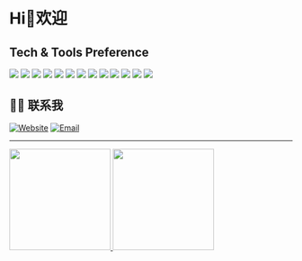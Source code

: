 # Hi👋欢迎

## Tech & Tools Preference

<img src="https://img.shields.io/badge/-c++-green?style=flat&logo=c&logoColor=00c8ff">
<img src = "https://img.shields.io/badge/-OpenGL-blueviolet?style=flat&logo=opengl&logoColor=white">
<img src="https://img.shields.io/badge/-vtk-blue?style=flat&logo=v&logoColor=ffffff">
<img src="https://img.shields.io/badge/-OpenCV-green?style=flat&logo=opencv&logoColor=ffffff">
<img src="https://img.shields.io/badge/-Qt-eed78?style=flat&logo=qt&logoColor=ffffff">
<img src="https://img.shields.io/badge/-Python-yellow?style=flat&logo=python&logoColor=ffffff">
<img src="https://img.shields.io/badge/-Go-success?style=flat&logo=go&logoColor=ffffff">
<img src="https://img.shields.io/badge/-MySql-red?style=flat&logo=mysql&logoColor=12345">
<img src="http://img.shields.io/badge/-Hexo-ff69b4?style=flat&logo=hexo&logoColor=white">
<img src="http://img.shields.io/badge/-Git-F1502F?style=flat&logo=git&logoColor=FFFFFF">
<img src="http://img.shields.io/badge/-Github-000000?style=flat&logo=github&logoColor=FFFFFF">
<img src="http://img.shields.io/badge/-VS%20Code-007ACC?style=flat&logo=visual%20studio%20code&logoColor=white">
<img src="http://img.shields.io/badge/-CMake-007A1C?style=flat&logo=cmake&logoColor=white">

## 🤝🏻 联系我

<p >
<a href="https://blog.ours1984.top/"><img alt="Website" src="https://img.shields.io/badge/Website-https://blog.ours1984.top-blue?style=flat-square&logo=google-chrome"></a>
<a href="mailto:xiao7760091@163.com"><img alt="Email" src="https://img.shields.io/badge/Email-xiao7760091@163.com-blue?style=flat-square&logo=gmail"></a>
</p>

---

<a href="https://github.com/xiaoqide">
  <img height="180em" src="https://github-readme-stats.vercel.app/api?username=xiaoqide&theme=buefy&show_icons=true" />
  <img height="180em" src="https://github-readme-stats.vercel.app/api/top-langs/?username=thewtex&theme=buefy&layout=compact" />
</a>